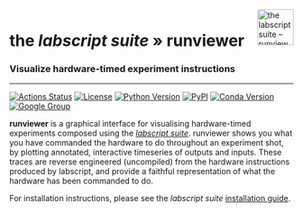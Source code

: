 <img src="https://raw.githubusercontent.com/labscript-suite/labscript-suite/master/art/runviewer_32nx32n.svg" height="64" alt="the labscript suite – runviewer" align="right">

# the _labscript suite_ » runviewer

### Visualize hardware-timed experiment instructions

___

[![Actions Status](https://github.com/labscript-suite/runviewer/workflows/Build%20and%20Release/badge.svg?branch=maintenance%2F3.0.x)](https://github.com/labscript-suite/runviewer/actions)
[![License](https://img.shields.io/pypi/l/runviewer.svg)](https://github.com/rpanderson/runviewer/raw/master/LICENSE.txt)
[![Python Version](https://img.shields.io/pypi/pyversions/runviewer.svg)](https://python.org)
[![PyPI](https://img.shields.io/pypi/v/runviewer.svg)](https://pypi.org/project/runviewer)
[![Conda Version](https://img.shields.io/conda/v/labscript-suite/runviewer)](https://anaconda.org/labscript-suite/runviewer)
[![Google Group](https://img.shields.io/badge/Google%20Group-labscriptsuite-blue.svg)](https://groups.google.com/forum/#!forum/labscriptsuite)
<!--[![DOI](http://img.shields.io/badge/DOI-10.1063%2F1.4817213-0F79D0.svg)](https://doi.org/10.1063/1.4817213)-->

**runviewer** is a graphical interface for visualising hardware-timed experiments composed using the [*labscript suite*](https://github.com/labscript-suite/labscript-suite). runviewer shows you what you have commanded the hardware to do throughout an experiment shot, by plotting annotated, interactive timeseries of outputs and inputs. These traces are reverse engineered (uncompiled) from the hardware instructions produced by labscript, and provide a faithful representation of what the hardware has been commanded to do.

For installation instructions, please see the _labscript suite_ [installation guide](https://docs.labscriptsuite.org/en/latest/installation).
